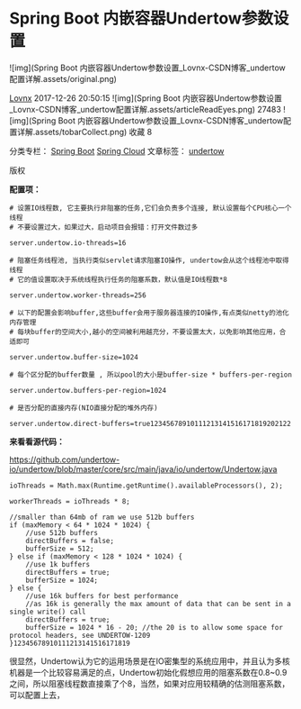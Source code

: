 # Spring Boot 内嵌容器Undertow参数设置

![img](Spring Boot 内嵌容器Undertow参数设置_Lovnx-CSDN博客_undertow配置详解.assets/original.png)

[Lovnx](https://lovnx.blog.csdn.net/) 2017-12-26 20:50:15 ![img](Spring Boot 内嵌容器Undertow参数设置_Lovnx-CSDN博客_undertow配置详解.assets/articleReadEyes.png) 27483 ![img](Spring Boot 内嵌容器Undertow参数设置_Lovnx-CSDN博客_undertow配置详解.assets/tobarCollect.png) 收藏 8

分类专栏： [Spring Boot](https://blog.csdn.net/rickiyeat/category_6788109.html) [Spring Cloud](https://blog.csdn.net/rickiyeat/category_6751201.html) 文章标签： [undertow](https://www.csdn.net/tags/MtjaMg4sMjYxNzItYmxvZwO0O0OO0O0O.html)

版权

**配置项：**

```
# 设置IO线程数, 它主要执行非阻塞的任务,它们会负责多个连接, 默认设置每个CPU核心一个线程
# 不要设置过大，如果过大，启动项目会报错：打开文件数过多

server.undertow.io-threads=16

# 阻塞任务线程池, 当执行类似servlet请求阻塞IO操作, undertow会从这个线程池中取得线程
# 它的值设置取决于系统线程执行任务的阻塞系数，默认值是IO线程数*8

server.undertow.worker-threads=256

# 以下的配置会影响buffer,这些buffer会用于服务器连接的IO操作,有点类似netty的池化内存管理
# 每块buffer的空间大小,越小的空间被利用越充分，不要设置太大，以免影响其他应用，合适即可

server.undertow.buffer-size=1024

# 每个区分配的buffer数量 , 所以pool的大小是buffer-size * buffers-per-region

server.undertow.buffers-per-region=1024

# 是否分配的直接内存(NIO直接分配的堆外内存)

server.undertow.direct-buffers=true12345678910111213141516171819202122
```

**来看看源代码：**

https://github.com/undertow-io/undertow/blob/master/core/src/main/java/io/undertow/Undertow.java

```
ioThreads = Math.max(Runtime.getRuntime().availableProcessors(), 2);

workerThreads = ioThreads * 8;

//smaller than 64mb of ram we use 512b buffers
if (maxMemory < 64 * 1024 * 1024) {
    //use 512b buffers
    directBuffers = false;
    bufferSize = 512;
} else if (maxMemory < 128 * 1024 * 1024) {
    //use 1k buffers
    directBuffers = true;
    bufferSize = 1024;
} else {
    //use 16k buffers for best performance
    //as 16k is generally the max amount of data that can be sent in a single write() call
    directBuffers = true;
    bufferSize = 1024 * 16 - 20; //the 20 is to allow some space for protocol headers, see UNDERTOW-1209
}12345678910111213141516171819
```

很显然，Undertow认为它的运用场景是在IO密集型的系统应用中，并且认为多核机器是一个比较容易满足的点，Undertow初始化假想应用的阻塞系数在0.8~0.9之间，所以阻塞线程数直接乘了个8，当然，如果对应用较精确的估测阻塞系数，可以配置上去，
